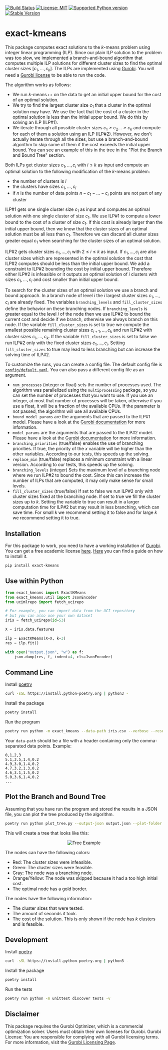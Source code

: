 [![Build Status](https://github.com/algo-hhu/exact-kmeans/actions/workflows/mypy-flake-test.yml/badge.svg)](https://github.com/algo-hhu/exact-kmeans/actions)
[![License: MIT](https://img.shields.io/badge/License-MIT-yellow.svg)](https://opensource.org/licenses/MIT)
[![Supported Python version](https://img.shields.io/badge/python-3.8+-blue.svg)](https://www.python.org/downloads/release/python-380/)
[![Stable Version](https://img.shields.io/pypi/v/exact-kmeans?label=stable)](https://pypi.org/project/exact-kmeans/)

# exact-kmeans

This package computes exact solutions to the $k$-means problem using integer linear programming (ILP).
Since our plain ILP solution to the problem was too slow, we implemented a branch-and-bound algorithm that computes multiple ILP solutions for different cluster sizes to find the optimal cluster sizes $[c_1, \ldots, c_k]$.
The ILPs are implemented using [Gurobi](https://www.gurobi.com/). You will need a [Gurobi license](https://www.gurobi.com/downloads/) to be able to run the code.

The algorithm works as follows:
- We run $k$-means++ on the data to get an initial upper bound for the cost of an optimal solution.
- We try to find the largest cluster size $c_1$ that a cluster in the optimal solution may have. We use the fact that the cost of a cluster in the optimal solution is less than the initial upper bound. We do this by solving an ILP (ILP#1).
- We iterate through all possible cluster sizes $c_1 \geq c_2 \ldots \geq c_k$ and compute for each of them a solution using an ILP (ILP#2). However, we don't actually iterate through all the sizes, but use a branch-and-bound algorithm to skip some of them if the cost exceeds the initial upper bound. You can see an example of this in the tree in the "Plot the Branch and Bound Tree" section.

Both ILPs get cluster sizes $c_1,\ldots, c_i$ with $i\leq k$ as input and compute an optimal solution to the following modification of the $k$-means problem:
- the number of clusters is $i$
- the clusters have sizes $c_1,\ldots, c_i$
- if $n$ is the number of data points $n-c_1-\ldots -c_i$ points are not part of any cluster

ILP#1 gets one single cluster size $c_1$ as input and computes an optimal solution with one single cluster of size $c_1$. We use ILP#1 to compute a lower bound to the cost of a cluster of size $c_1$. If this cost is already larger than the initial upper bound, then we know that the cluster sizes of an optimal solution must be all less than $c_1$. Therefore we can discard all cluster sizes greater equal $c_1$ when searching for the cluster sizes of an optimal solution.

ILP#2 gets cluster sizes $c_1,\ldots, c_i$ with $2\leq i\leq k$ as input. If $c_1,\ldots, c_i$ are also cluster sizes which are represented in the optimal solution the cost that ILP#2 computes should be less than the initial upper bound. We add a constraint to ILP#2 bounding the cost by initial upper bound. Therefore either ILP#2 is infeasible or it outputs an optimal solution of $i$ clusters with sizes $c_1,\ldots, c_i$ and cost smaller than initial upper bound.

To search for the cluster sizes of an optimal solution we use a branch and bound approach. In a branch node of level $i$ the $i$ largest cluster sizes $c_1, \ldots, c_i$ are already fixed. The variables `branching_levels` and `fill_cluster_sizes` define the behavior on these branching nodes. If `branching_levels` is greater equal to the level $i$ of the node then we use ILP#2 to bound the current cost and decide if we branch, otherwise we always branch on this node. If the variable `fill_cluster_sizes` is set to true we compute the smallest possible remaining cluster sizes $c_{i+1},\ldots, c_{k}$ and run ILP#2 with cluster sizes $c_1,\ldots, c_k$. If the variable `fill_cluster_sizes` is set to false we run ILP#2 only with the fixed cluster sizes $c_1,\ldots, c_i$. Setting `fill_cluster_sizes` to true may lead to less branching but can increase the solving time of ILP#2.

To customize the runs, you can create a config file. The default config file is [`config/default.yaml`](config/default.yaml). You can also pass a different config file as an argument.
- `num_processes` (integer or float) sets the number of processes used. The algorithm was parallelized using the `multiprocessing` package, so you can set the number of processes that you want to use. If you use an integer, at most that number of processes will be taken, otherwise if you use a float, it will be a fraction of the available CPUs. If the parameter is not passed, the algorithm will use all available CPUs.
- `bound_model_params` are the arguments that are passed to the ILP#1 model. Please have a look at the [Gurobi documentation](https://www.gurobi.com/documentation/9.1/refman/parameters.html) for more information.
- `model_params` are the arguments that are passed to the ILP#2 model. Please have a look at the [Gurobi documentation](https://www.gurobi.com/documentation/9.1/refman/parameters.html) for more information.
- `branching_priorities` (true/false) enables the use of branching priorities. If true, the priority of the $x$ variable will be higher than the other variables. According to our tests, this speeds up the solving.
- `replace_min` (true/false) replaces a minimum constraint with a linear version. According to our tests, this speeds up the solving.
- `branching_levels` (integer) Sets the maximum level of a branching node where we run ILP#2 to bound the cost. Since this can increase the number of ILPs that are computed, it may only make sense for small levels.
- `fill_cluster_sizes` (true/false) If set to false we run ILP#2  only with cluster sizes fixed at the branching node. If set to true we fill the cluster sizes up to $k$. Setting the variable to true can result in a larger computation time for ILP#2 but may result in less branching, which can save time. For small $k$ we recommend setting it to false and for large $k$ we recommend setting it to true.


## Installation

For this package to work, you need to have a working installation of [Gurobi](https://www.gurobi.com/). You can get a free academic license [here](https://www.gurobi.com/academia/academic-program-and-licenses/).
[Here](https://support.gurobi.com/hc/en-us/articles/4534161999889-How-do-I-install-Gurobi-Optimizer) you can find a guide on how to install it.

```bash
pip install exact-kmeans
```

## Use within Python

```python
from exact_kmeans import ExactKMeans
from exact_kmeans.util import JsonEncoder
from ucimlrepo import fetch_ucirepo

# For example, you can import data from the UCI repository
# but you can also use your own dataset
iris = fetch_ucirepo(id=53)

X = iris.data.features

ilp = ExactKMeans(X=X, k=3)
res = ilp.fit()

with open("output.json", "w") as f:
    json.dump(res, f, indent=4, cls=JsonEncoder)
```

## Command Line

Install [poetry](https://python-poetry.org/docs/#installation)
```bash
curl -sSL https://install.python-poetry.org | python3 -
```

Install the package
```bash
poetry install
```

Run the program
```bash
poetry run python -m exact_kmeans --data-path iris.csv --verbose --results-path test/iris.json --k 3 --config-file config/default.yaml
```

Your `data-path` should be a file with a header containing only the comma-separated data points. Example:
```csv
0,1,2,3
5.1,3.5,1.4,0.2
4.9,3.0,1.4,0.2
4.7,3.2,1.3,0.2
4.6,3.1,1.5,0.2
5.0,3.6,1.4,0.2
...
```

## Plot the Branch and Bound Tree

Assuming that you have run the program and stored the results in a JSON file, you can plot the tree produced by the algorithm.

```bash
poetry run python plot_tree.py --output-json output.json --plot-folder plots
```

This will create a tree that looks like this:
<p align="center">
  <img src="https://raw.githubusercontent.com/algo-hhu/exact-kmeans/main/images/tree.png" alt="Tree Example"/>
</p>

The nodes can have the following colors:
- Red: The cluster sizes were infeasible.
- Green: The cluster sizes were feasible.
- Gray: The node was a branching node.
- Orange/Yellow: The node was skipped because it had a too high initial cost.
- The optimal node has a gold border.

The nodes have the following information:
- The cluster sizes that were tested.
- The amount of seconds it took.
- The cost of the solution. This is only shown if the node has $k$ clusters and is feasible.

## Development

Install [poetry](https://python-poetry.org/docs/#installation)
```bash
curl -sSL https://install.python-poetry.org | python3 -
```

Install the package
```bash
poetry install
```

Run the tests
```bash
poetry run python -m unittest discover tests -v
```

## Disclaimer

This package requires the Gurobi Optimizer, which is a commercial optimization solver. Users must obtain their own licenses for Gurobi.
Gurobi License: You are responsible for complying with all Gurobi licensing terms. For more information, visit the [Gurobi Licensing Page](https://www.gurobi.com/academia/academic-program-and-licenses/).

<!--
## Citation

If you use this code, please cite [the following paper]():

```
```
-->
